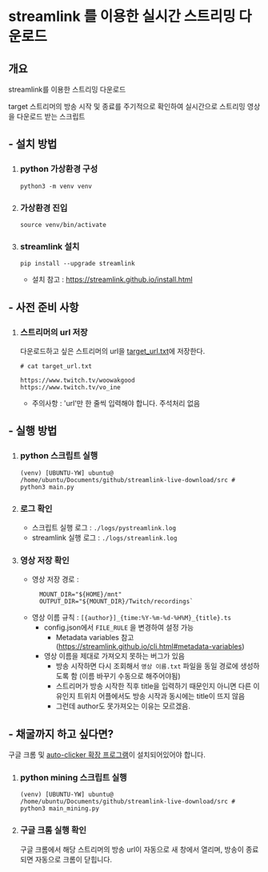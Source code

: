 # streamlink 를 이용한 실시간 스트리밍 다운로드

## 개요

streamlink를 이용한 스트리밍 다운로드

target 스트리머의 방송 시작 및 종료를 주기적으로 확인하여 실시간으로 스트리밍 영상을 다운로드 받는 스크립트

## - 설치 방법

1.  ### python 가상환경 구성

        python3 -m venv venv

2.  ### 가상환경 진입

        source venv/bin/activate

3.  ### streamlink 설치

        pip install --upgrade streamlink

    - 설치 참고 : https://streamlink.github.io/install.html

## - 사전 준비 사항

1. ### 스트리머의 url 저장

   다운로드하고 싶은 스트리머의 url을 [target_url.txt](./target_url.txt)에 저장한다.

   ```
   # cat target_url.txt

   https://www.twitch.tv/woowakgood
   https://www.twitch.tv/vo_ine
   ```

   - 주의사항 : 'url'만 한 줄씩 입력해야 합니다. 주석처리 없음

## - 실행 방법

1.  ### python 스크립트 실행

        (venv) [UBUNTU-YW] ubuntu@ /home/ubuntu/Documents/github/streamlink-live-download/src # python3 main.py

2.  ### 로그 확인

    - 스크립트 실행 로그 : `./logs/pystreamlink.log`
    - streamlink 실행 로그 : `./logs/streamlink.log`

3.  ### 영상 저장 확인
    - 영상 저장 경로 :
      ```
        MOUNT_DIR="${HOME}/mnt"
        OUTPUT_DIR="${MOUNT_DIR}/Twitch/recordings`
      ```
    - 영상 이름 규칙 : `[{author}]_{time:%Y-%m-%d-%H%M}_{title}.ts`
      - config.json에서 `FILE_RULE` 을 변경하여 설정 가능
        - Metadata variables 참고 (https://streamlink.github.io/cli.html#metadata-variables)
      - 영상 이름을 제대로 가져오지 못하는 버그가 있음
        - 방송 시작하면 다시 조회해서 `영상 이름.txt` 파일을 동일 경로에 생성하도록 함 (이름 바꾸기 수동으로 해주어야됨)
        - 스트리머가 방송 시작한 직후 title을 입력하기 때문인지 아니면 다른 이유인지 트위치 어플에서도 방송 시작과 동시에는 title이 뜨지 않음
        - 그런데 author도 못가져오는 이유는 모르겠음.

## - 채굴까지 하고 싶다면?

구글 크롬 및 [auto-clicker 확장 프로그램](https://chrome.google.com/webstore/detail/twitch-channel-points-aut/jdpblpklojajpopllbckephjndibljbc)이 설치되어있어야 합니다.

1.  ### python mining 스크립트 실행

        (venv) [UBUNTU-YW] ubuntu@ /home/ubuntu/Documents/github/streamlink-live-download/src # python3 main_mining.py

2.  ### 구글 크롬 실행 확인
        
    구글 크롬에서 해당 스트리머의 방송 url이 자동으로 새 창에서 열리며, 방송이 종료되면 자동으로 크롬이 닫힙니다.